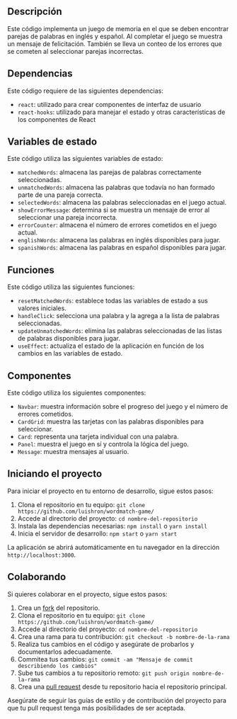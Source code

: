 ## Descripción

Este código implementa un juego de memoria en el que se deben encontrar parejas de palabras en inglés y español. Al completar el juego se muestra un mensaje de felicitación. También se lleva un conteo de los errores que se cometen al seleccionar parejas incorrectas.

## Dependencias

Este código requiere de las siguientes dependencias:

- `react`: utilizado para crear componentes de interfaz de usuario
- `react-hooks`: utilizado para manejar el estado y otras características de los componentes de React

## Variables de estado

Este código utiliza las siguientes variables de estado:

- `matchedWords`: almacena las parejas de palabras correctamente seleccionadas.
- `unmatchedWords`: almacena las palabras que todavía no han formado parte de una pareja correcta.
- `selectedWords`: almacena las palabras seleccionadas en el juego actual.
- `showErrorMessage`: determina si se muestra un mensaje de error al seleccionar una pareja incorrecta.
- `errorCounter`: almacena el número de errores cometidos en el juego actual.
- `englishWords`: almacena las palabras en inglés disponibles para jugar.
- `spanishWords`: almacena las palabras en español disponibles para jugar.

## Funciones

Este código utiliza las siguientes funciones:

- `resetMatchedWords`: establece todas las variables de estado a sus valores iniciales.
- `handleClick`: selecciona una palabra y la agrega a la lista de palabras seleccionadas.
- `updateUnmatchedWords`: elimina las palabras seleccionadas de las listas de palabras disponibles para jugar.
- `useEffect`: actualiza el estado de la aplicación en función de los cambios en las variables de estado.

## Componentes

Este código utiliza los siguientes componentes:

- `Navbar`: muestra información sobre el progreso del juego y el número de errores cometidos.
- `CardGrid`: muestra las tarjetas con las palabras disponibles para seleccionar.
- `Card`: representa una tarjeta individual con una palabra.
- `Panel`: muestra el juego en sí y controla la lógica del juego.
- `Message`: muestra mensajes al usuario.

## Iniciando el proyecto

Para iniciar el proyecto en tu entorno de desarrollo, sigue estos pasos:

1.  Clona el repositorio en tu equipo: `git clone https://github.com/luishron/wordmatch-game/`
2.  Accede al directorio del proyecto: `cd nombre-del-repositorio`
3.  Instala las dependencias necesarias: `npm install` o `yarn install`
4.  Inicia el servidor de desarrollo: `npm start` o `yarn start`

La aplicación se abrirá automáticamente en tu navegador en la dirección `http://localhost:3000`.

## Colaborando

Si quieres colaborar en el proyecto, sigue estos pasos:

1.  Crea un [fork](https://help.github.com/en/github/getting-started-with-github/fork-a-repo) del repositorio.
2.  Clona el repositorio en tu equipo: `git clone https://github.com/luishron/wordmatch-game/`
3.  Accede al directorio del proyecto: `cd nombre-del-repositorio`
4.  Crea una rama para tu contribución: `git checkout -b nombre-de-la-rama`
5.  Realiza tus cambios en el código y asegúrate de probarlos y documentarlos adecuadamente.
6.  Commitea tus cambios: `git commit -am "Mensaje de commit describiendo los cambios"`
7.  Sube tus cambios a tu repositorio remoto: `git push origin nombre-de-la-rama`
8.  Crea una [pull request](https://help.github.com/en/github/collaborating-with-issues-and-pull-requests/creating-a-pull-request) desde tu repositorio hacia el repositorio principal.

Asegúrate de seguir las guías de estilo y de contribución del proyecto para que tu pull request tenga más posibilidades de ser aceptada.
